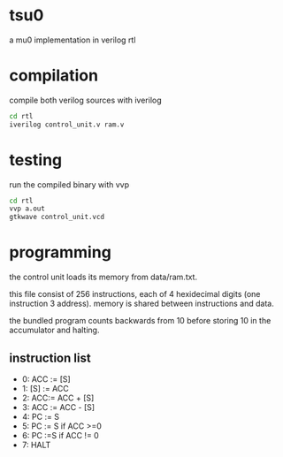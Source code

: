 tsu0
====

a mu0 implementation in verilog rtl

compilation
===========

compile both verilog sources with iverilog

```bash
cd rtl
iverilog control_unit.v ram.v
```

testing
=======

run the compiled binary with vvp

```bash
cd rtl
vvp a.out
gtkwave control_unit.vcd
```

programming
===========

the control unit loads its memory from data/ram.txt. 

this file consist of 256 instructions, each of 4 hexidecimal digits (one instruction 3 address).
memory is shared between instructions and data.

the bundled program counts backwards from 10 before storing 10 in the accumulator and halting.

instruction list
----------------

 * 0: ACC := [S]
 * 1: [S] := ACC
 * 2: ACC:= ACC + [S]
 * 3: ACC := ACC - [S]
 * 4: PC := S
 * 5: PC := S if ACC >=0
 * 6: PC :=S if ACC != 0
 * 7: HALT


